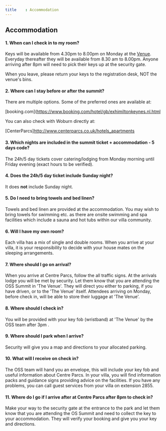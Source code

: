 ```yaml
---
title    : Accommodation
---
```


## Accommodation

#### 1. When can I check in to my room?

Keys will be available from 4.30pm to 8.00pm on Monday at the [Venue](/content/venue.md). Everyday thereafter they will be  available from 8.30 am to 8.00pm. Anyone arriving after 8pm will need to pick their keys up at the security gate.  

When you leave, please return your keys to the registration desk, NOT the venue's bins. 

#### 2. Where can I stay before or after the summit?

There are multiple options. Some of the preferred ones are available at:

[booking.com](https://www.booking.com/hotel/gb/exhimiltonkeynes.nl.html

You can also check with Woburn directly at:

[CenterParcs]http://www.centerparcs.co.uk/hotels_apartments


#### 3. Which nights are included in the summit ticket + accommodation - 5 days code? 

The 24h/5 day tickets cover catering/lodging from Monday morning until Friday evening (exact hours to be verified).


#### 4. Does the 24h/5 day ticket include Sunday night?

It does **not** include Sunday night.

#### 5. Do I need to bring towels and bed linen?

Towels and bed linen are provided at the accommodation. You may wish to bring towels for swimming etc. as there are onsite swimming and spa facilities which include a sauna and hot tubs within our villa community.

#### 6. Will I have my own room?

Each villa has a mix of single and double rooms. When you arrive at your villa, it is your responsibility to decide with your house mates on the sleeping arrangements.

#### 7. Where should I go on arrival?

When you arrive at Centre Parcs, follow the all traffic signs. At the arrivals lodge you will be met by security. Let them know that you are attending the OSS Summit in 'The Venue'. They will direct you either to parking, if you have driven, or to the 'The Venue' itself. Attendees arriving on Monday, before check in, will be able to store their luggage at 'The Venue'.

#### 8. Where should I check in? 

You will be provided with your key fob (wristband) at 'The Venue' by the OSS team after 3pm <!--- this differs to the 4:30pm on line 9--> .

#### 9. Where should I park when I arrive?

Security will give you a map and directions to your allocated parking.

#### 10. What will I receive on check in?

The OSS team will hand you an envelope, this will include your key fob and useful information about Centre Parcs. In your villa, you will find information packs and guidance signs providing advice on the facilities. If you have any problems, you can call guest services from your villa on extension 2855.

#### 11. Where do I go if I arrive after at Centre Parcs after 8pm to check in?

Make your way to the security gate at the entrance to the park and let them know that you are attending the OS Summit and need to collect the key to your accommodation. They will verify your booking and give you your key and directions. 


